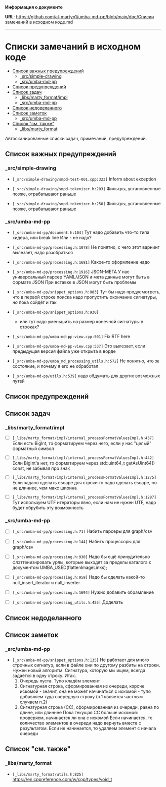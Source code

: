 **Информация о документе**

**URL**: https://github.com/al-martyn1/umba-md-pp/blob/main/doc/Списки замечаний в исходном коде.md

---

# Списки замечаний в исходном коде

- [Список важных предупреждений](#список-важных-предупреждений)
  - [_src/simple-drawing](#_srcsimple-drawing)
  - [_src/umba-md-pp](#_srcumba-md-pp)
- [Список предупреждений](#список-предупреждений)
- [Список задач](#список-задач)
  - [_libs/marty_format/impl](#_libsmarty_formatimpl)
  - [_src/umba-md-pp](#_srcumba-md-pp-1)
- [Список недоделанного](#список-недоделанного)
- [Список заметок](#список-заметок)
  - [_src/umba-md-pp](#_srcumba-md-pp-2)
- [Список "см. также"](#список-см-также)
  - [_libs/marty_format](#_libsmarty_format)


Автосканированные списки задач, примечаний, предупреждений.


## Список важных предупреждений


### _src/simple-drawing

- `[_src/simple-drawing/smpd-test-001.cpp:323]`
  Inform about exception

- `[_src/simple-drawing/smpd-tokenizer.h:203]`
  Фильтры, установленные позже, отрабатывают раньше

- `[_src/simple-drawing/smpd-tokenizer.h:250]`
  Фильтры, установленные позже, отрабатывают раньше



### _src/umba-md-pp

- `[_src/umba-md-pp/document.h:104]`
  Тут надо добавить что-то типа хидера, или break line Или - не надо?

- `[_src/umba-md-pp/processing.h:1078]`
  Не понятно, с чего этот варнинг вылезает, надо разобраться

- `[_src/umba-md-pp/processing.h:1681]`
  Какое-то оформление надо

- `[_src/umba-md-pp/processing.h:1916]`
  JSON-META У нас универсальный парсер YAML/JSON и мета данные могут быть в
  формате JSON При вставке в JSON могут быть проблемы

- `[_src/umba-md-pp/snippet_options.h:883]`
  Тут бы надо предусмотреть, что в первой строке поиска надо пропустить окончание
  сигнатуры, но пока сойдёт и так

- `[_src/umba-md-pp/snippet_options.h:930]`
  - или тут надо уменьшить на размер конечной сигнатуры в строках?

- `[_src/umba-md-pp/umba-md-pp-view.cpp:501]`
  Fix RTF here

- `[_src/umba-md-pp/umba-md-pp-view.cpp:537]`
  Это вылезает, если предыдущая версия файла уже открыта в ворде

- `[_src/umba-md-pp/umba_md_processing_utils.h:572]`
  Не понятно, что за состояние, и почему я его не обработал

- `[_src/umba-md-pp/utils.h:539]`
  надо обдумать для других возможных путей




## Список предупреждений



## Список задач


### _libs/marty_format/impl

- [ ] `[_libs/marty_format/impl/internal_processFormatValuesImpl.h:437]`
  Если есть BigInt, то форматируем через него, если у нас "целый" форматный
  символ

- [ ] `[_libs/marty_format/impl/internal_processFormatValuesImpl.h:442]`
  Если BigInt'а нет, то форматируем через std::uint64_t getAsUint64() const, не
  забывая про знак

- [ ] `[_libs/marty_format/impl/internal_processFormatValuesImpl.h:1275]`
  Если задано сделать escape для строки то надо сделать escape, но не длиннее,
  чем макс ширина

- [ ] `[_libs/marty_format/impl/internal_processFormatValuesImpl.h:1287]`
  Тут используем UTF итераторы явно, если нам не нужен UTF, надо будет обрубить
  эту возможность



### _src/umba-md-pp

- [ ] `[_src/umba-md-pp/processing.h:71]`
  Набить парсеры для graph/csv

- [ ] `[_src/umba-md-pp/processing.h:144]`
  Набить процессоры для graph/csv

- [ ] `[_src/umba-md-pp/processing.h:930]`
  Надо бы ещё принудительно флэттенизировать урлы, которые выходят за пределы
  каталога с документом UMBA_USED(flattenImageLinks);

- [ ] `[_src/umba-md-pp/processing.h:959]`
  Надо бы сделать какой-то null_insert_iterator и null_inserter

- [ ] `[_src/umba-md-pp/processing.h:1694]`
  Нужно добавить обрамление

- [ ] `[_src/umba-md-pp/processing_utils.h:455]`
  Доделать




## Список недоделанного



## Список заметок


### _src/umba-md-pp

- `[_src/umba-md-pp/snippet_options.h:135]`
  Не работает для много строчных сигнатур, если в файле они
    по другому разбиты на строки.
    Нужен новый алгоритм.
    Сигнатура, которую мы ищем, всегда задаётся в одну строку.
    Итак.
    1) Очередь пуста. Тупо кладём элемент
    2) Сигнатурная строка, сформированная из очереди, короче искомой - значит, она не может начинаться с искомой - тупо добавляем туда очередную строку (п.1 является частным случаем п.2)
    3) Сигнатурная строка (СС), сформированная из очереди, равна по длине, или длиннее
    Пока текущая СС больше искомой:
    проверяем, начинается ли она с искомой
    Если начинается, то количество элементов в очереди надо вернуть вместе с результатом.
    Если не начинается, то удаляем элемент с начала очереди




## Список "см. также"


### _libs/marty_format

- `[_libs/marty_format/utils.h:825]`
  https://en.cppreference.com/w/cpp/types/void_t





